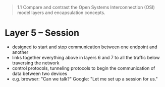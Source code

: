> 1.1 Compare and contrast the Open Systems Interconnection (OSI) model layers and encapsulation concepts.

# Layer 5 – Session

- designed to start and stop communication between one endpoint and another
- links together everything above in layers 6 and 7 to all the traffic below traversing the network
- control protocols, tunneling protocols to begin the communication of data between two devices
- e.g. browser: "Can we talk?" Google: "Let me set up a session for us."